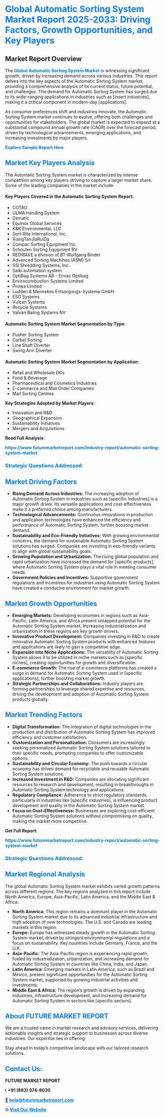 <h1 style="color: #007BFF;">Global Automatic Sorting System Market Report 2025-2033: Driving Factors, Growth Opportunities, and Key Players</h1>

<section id="overview">
<h2>Market Report Overview</h2>
<p>The <a href="https://www.futuremarketreport.com/industry-report/automatic-sorting-system-market" style="color: #007BFF; text-decoration: none;"><strong>Global Automatic Sorting System Market</strong></a> is witnessing significant growth, driven by increasing demand across various industries. This report delves into the key aspects of the Automatic Sorting System market, providing a comprehensive analysis of its current status, future potential, and challenges. The demand for Automatic Sorting System has surged due to its wide-ranging applications in industries such as [insert industries], making it a critical component in modern-day [applications].</p>
<p>As consumer preferences shift and industries innovate, the Automatic Sorting System market continues to evolve, offering both challenges and opportunities for stakeholders. The global market is expected to expand at a substantial compound annual growth rate (CAGR) over the forecast period, driven by technological advancements, emerging applications, and increasing investments by major players.</p>
</section>

<section id="overview">
<p><a href="https://www.futuremarketreport.com/request-sample/reportId=52839" style="color: #007BFF; text-decoration: none;"><strong>Explore Sample Report Here</strong></a></p>
</section>

<section id="key-players">
<h2 style="color: #007BFF;">Market Key Players Analysis</h2>
<p>The Automatic Sorting System market is characterized by intense competition among key players striving to capture a larger market share. Some of the leading companies in the market include:</p>
<h4>Key Players Covered in the Automatic Sorting System Report:</h4>
<ul><li>COTAO</li><li>ULMA Handing System</li><li>Dematic</li><li>Equinox Global Services</li><li>K&amp;K Environmental, LLC</li><li>Sort-Rite International, Inc.</li><li>XiangTanJIaRuiDa</li><li>Compac Sorting Equipment Inc.</li><li>Schouten Sorting Equipment BV</li><li>REDWAVE a division of BT-Wolfgang Binder</li><li>Advanced Sorting Machines (ASM) Srl</li><li>SSI Shredding Systems, Inc.</li><li>Saiki automation system</li><li>OptiBag Systems AB - Envac Optibag</li><li>Envirocombustion Systems Limited</li><li>Protea Limited</li><li>Ludden &amp; Mennekes Entsorgungs-Systeme GmbH</li><li>ESG Systems</li><li>Vulcan Systems</li><li>Recycle Systems</li><li>Valvan Baling Systems NV</li></ul>
<h4>Automatic Sorting System Market Segmentation by Type:</h4>
<ul><li>Pusher Sorting System</li><li>Carbel Sorting</li><li>Line Shaft Diverter</li><li>Swing Arm Diverter</li></ul>

<h4>Automatic Sorting System Market Segmentation by Application:</h4>
<ul><li>Retail and Wholesale DCs</li><li>Food &amp; Beverage</li><li>Pharmaceutical and Cosmetics Industries</li><li>E-commerce and Mail Order Companies</li><li>Mail Sorting Centres</li></ul>
<p><strong>Key Strategies Adopted by Market Players:</strong></p>
<ul>
<li>Innovation and R&D</li>
<li>Geographical Expansion</li>
<li>Sustainability Initiatives</li>
<li>Mergers and Acquisitions</li>
</ul>
</section>

<section>
<p><strong>Read Full Analysis: </strong></p><a href="https://www.futuremarketreport.com/industry-report/automatic-sorting-system-market" style="color: #007BFF; text-decoration: none;"><strong>https://www.futuremarketreport.com/industry-report/automatic-sorting-system-market</strong></a>
<h3 style="color: #007BFF;">Strategic Questions Addressed:</h3>
</section>

<section id="driving-factors">
<h2 style="color: #007BFF;">Market Driving Factors</h2>
<ul>
<li><strong>Rising Demand Across Industries:</strong> The increasing adoption of Automatic Sorting System in industries such as [specific industries] is a major growth driver. Its versatile applications and cost-effectiveness make it a preferred choice among manufacturers.</li>
<li><strong>Technological Advancements:</strong> Continuous innovations in production and application technologies have enhanced the efficiency and performance of Automatic Sorting System, further boosting market demand.</li>
<li><strong>Sustainability and Eco-Friendly Initiatives:</strong> With growing environmental concerns, the demand for sustainable Automatic Sorting System solutions has surged. Companies are investing in eco-friendly variants to align with global sustainability goals.</li>
<li><strong>Growing Population and Urbanization:</strong> The rising global population and rapid urbanization have increased the demand for [specific products], where Automatic Sorting System plays a vital role in meeting consumer needs.</li>
<li><strong>Government Policies and Incentives:</strong> Supportive government regulations and incentives for industries using Automatic Sorting System have created a conducive environment for market growth.</li>
</ul>
</section>

<section id="growth-opportunities">
<h2 style="color: #007BFF;">Market Growth Opportunities</h2>
<ul>
<li><strong>Emerging Markets:</strong> Developing economies in regions such as Asia-Pacific, Latin America, and Africa present untapped potential for the Automatic Sorting System market. Increasing industrialization and urbanization in these regions are key growth drivers.</li>
<li><strong>Innovative Product Development:</strong> Companies investing in R&D to create innovative Automatic Sorting System products with enhanced features and applications are likely to gain a competitive edge.</li>
<li><strong>Expansion into Niche Applications:</strong> The versatility of Automatic Sorting System allows it to be utilized in niche markets such as [specific niches], creating opportunities for growth and diversification.</li>
<li><strong>E-commerce Growth:</strong> The rise of e-commerce platforms has created a surge in demand for Automatic Sorting System used in [specific applications], further boosting market growth.</li>
<li><strong>Strategic Partnerships and Collaborations:</strong> Industry players are forming partnerships to leverage shared expertise and resources, driving the development and adoption of Automatic Sorting System products globally.</li>
</ul>
</section>

<section id="trending-factors">
<h2 style="color: #007BFF;">Market Trending Factors</h2>
<ul>
<li><strong>Digital Transformation:</strong> The integration of digital technologies in the production and distribution of Automatic Sorting System has improved efficiency and customer satisfaction.</li>
<li><strong>Customization and Personalization:</strong> Consumers are increasingly seeking personalized Automatic Sorting System solutions tailored to their specific needs, prompting companies to offer customizable options.</li>
<li><strong>Sustainability and Circular Economy:</strong> The push towards a circular economy has driven demand for recyclable and reusable Automatic Sorting System solutions.</li>
<li><strong>Increased Investment in R&D:</strong> Companies are allocating significant resources to research and development, resulting in breakthroughs in Automatic Sorting System technology and applications.</li>
<li><strong>Regulatory Compliance:</strong> Adherence to strict regulatory standards, particularly in industries like [specific industries], is influencing product development and quality in the Automatic Sorting System market.</li>
<li><strong>Focus on Cost-Effectiveness:</strong> Businesses are exploring cost-efficient Automatic Sorting System solutions without compromising on quality, making the market more competitive.</li>
</ul>
</section>

<section>
<p><strong>Get Full Report: </strong></p><a href="https://www.futuremarketreport.com/industry-report/automatic-sorting-system-market" style="color: #007BFF; text-decoration: none;"><strong>https://www.futuremarketreport.com/industry-report/automatic-sorting-system-market</strong></a>
<h3 style="color: #007BFF;">Strategic Questions Addressed:</h3>
</section>


<section id="regional-analysis">
<h2 style="color: #007BFF;">Market Regional Analysis</h2>
<p>The global Automatic Sorting System market exhibits varied growth patterns across different regions. The key regions analyzed in this report include North America, Europe, Asia-Pacific, Latin America, and the Middle East & Africa:</p>
<ul>
<li><strong>North America:</strong> This region remains a dominant player in the Automatic Sorting System market due to its advanced industrial infrastructure and high adoption of new technologies. The U.S. and Canada are leading markets in this region.</li>
<li><strong>Europe:</strong> Europe has witnessed steady growth in the Automatic Sorting System market, driven by stringent environmental regulations and a focus on sustainability. Key countries include Germany, France, and the U.K.</li>
<li><strong>Asia-Pacific:</strong> The Asia-Pacific region is experiencing rapid growth, fueled by industrialization, urbanization, and increasing demand for Automatic Sorting System in countries like China, India, and Japan.</li>
<li><strong>Latin America:</strong> Emerging markets in Latin America, such as Brazil and Mexico, present significant opportunities for the Automatic Sorting System market, supported by growing industrial activities and investments.</li>
<li><strong>Middle East & Africa:</strong> The region’s growth is driven by expanding industries, infrastructure development, and increasing demand for Automatic Sorting System in sectors like [specific sectors].</li>
</ul>
</section>

<footer>
<h2 style="color: #007BFF;">About FUTURE MARKET REPORT</h2>
<p>We are a trusted name in market research and advisory services, delivering actionable insights and strategic support to businesses across diverse industries. Our expertise lies in offering:</p>

<p>Stay ahead in today’s competitive landscape with our tailored research solutions.</p>

<h2 style="color: #007BFF;">Contact Us:</h2>
<p><strong>FUTURE MARKET REPORT</strong></p>
<p>📞 <strong>+91 (883) 074-8030</strong></p>
<p>📧 <strong><a href="mailto:help@futuremarketreport.com" style="color: #007BFF;">help@futuremarketreport.com</a></strong></p>
<p>🌐 <strong><a href="https://www.futuremarketreport.com/" style="color: #007BFF;">Visit Our Website</a></strong></p>
</footer>